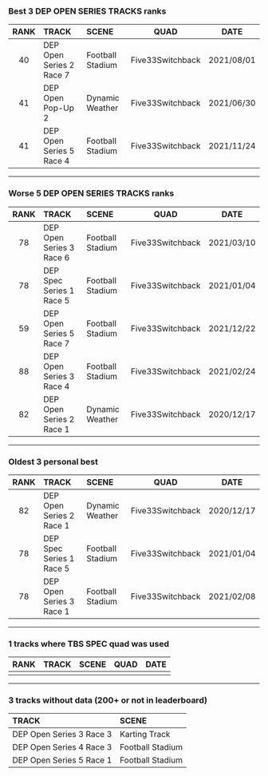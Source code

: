 ### Best 3 DEP OPEN SERIES TRACKS ranks
|RANK|TRACK|SCENE|QUAD|DATE|
|:---:|:---|:---|:---:|:---:|
|40|DEP Open Series 2 Race 7|Football Stadium|Five33Switchback|2021/08/01|
|41|DEP Open Pop-Up 2|Dynamic Weather|Five33Switchback|2021/06/30|
|41|DEP Open Series 5 Race 4|Football Stadium|Five33Switchback|2021/11/24|
---
### Worse 5 DEP OPEN SERIES TRACKS ranks
|RANK|TRACK|SCENE|QUAD|DATE|
|:---:|:---|:---|:---:|:---:|
|78|DEP Open Series 3 Race 6|Football Stadium|Five33Switchback|2021/03/10|
|78|DEP Spec Series 1 Race 5|Football Stadium|Five33Switchback|2021/01/04|
|59|DEP Open Series 5 Race 7|Football Stadium|Five33Switchback|2021/12/22|
|88|DEP Open Series 3 Race 4|Football Stadium|Five33Switchback|2021/02/24|
|82|DEP Open Series 2 Race 1|Dynamic Weather|Five33Switchback|2020/12/17|
---
### Oldest 3 personal best
|RANK|TRACK|SCENE|QUAD|DATE|
|:---:|:---|:---|:---:|:---:|
|82|DEP Open Series 2 Race 1|Dynamic Weather|Five33Switchback|2020/12/17|
|78|DEP Spec Series 1 Race 5|Football Stadium|Five33Switchback|2021/01/04|
|78|DEP Open Series 3 Race 1|Football Stadium|Five33Switchback|2021/02/08|
---
### 1 tracks where TBS SPEC quad was used
|RANK|TRACK|SCENE|QUAD|DATE|
|:---:|:---|:---|:---:|:---:|
||||||
---
### 3 tracks without data (200+ or not in leaderboard)
|TRACK|SCENE|
|:---|:---|
|DEP Open Series 3 Race 3|Karting Track|
|DEP Open Series 4 Race 3|Football Stadium|
|DEP Open Series 5 Race 1|Football Stadium|
